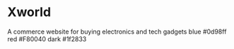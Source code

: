 # Xworld
A commerce website for buying electronics and tech gadgets
blue #0d98ff
red #F80040
dark #1f2833